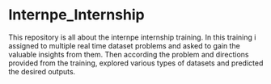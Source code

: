 # Internpe_Internship

This repository is all about the internpe internship training. In this training i assigned to multiple real time dataset problems and asked to gain the valuable insights from them. Then according the problem and directions provided from the training, explored various types of datasets and predicted the desired outputs.
